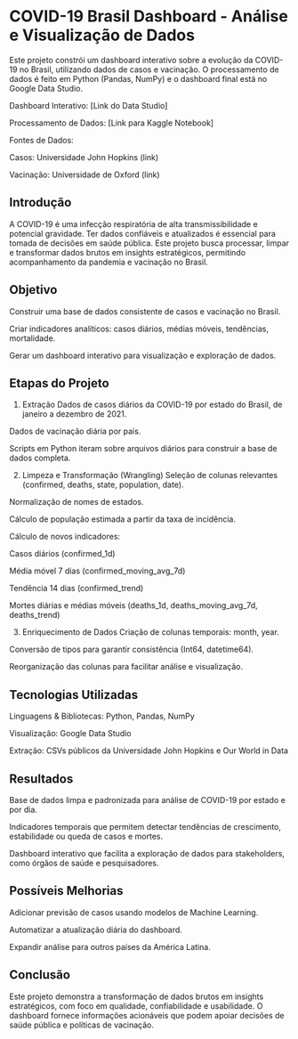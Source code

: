 # COVID-19 Brasil Dashboard - Análise e Visualização de Dados
  Este projeto constrói um dashboard interativo sobre a evolução da COVID-19 no Brasil, utilizando dados de casos e vacinação. O processamento de dados é feito em Python (Pandas, NumPy) e o dashboard final está no Google Data Studio.

Dashboard Interativo: [Link do Data Studio]

Processamento de Dados: [Link para Kaggle Notebook]

Fontes de Dados:

Casos: Universidade John Hopkins (link)

Vacinação: Universidade de Oxford (link)

## Introdução
  A COVID-19 é uma infecção respiratória de alta transmissibilidade e potencial gravidade. Ter dados confiáveis e atualizados é essencial para tomada de decisões em saúde pública. Este projeto busca processar, limpar e transformar dados brutos em insights estratégicos, permitindo acompanhamento da pandemia e vacinação no Brasil.

## Objetivo
  Construir uma base de dados consistente de casos e vacinação no Brasil.

  Criar indicadores analíticos: casos diários, médias móveis, tendências, mortalidade.

  Gerar um dashboard interativo para visualização e exploração de dados.

## Etapas do Projeto
  1. Extração
  Dados de casos diários da COVID-19 por estado do Brasil, de janeiro a dezembro de 2021.

  Dados de vacinação diária por país.

  Scripts em Python iteram sobre arquivos diários para construir a base de dados completa.

  2. Limpeza e Transformação (Wrangling)
  Seleção de colunas relevantes (confirmed, deaths, state, population, date).

  Normalização de nomes de estados.

  Cálculo de população estimada a partir da taxa de incidência.

  Cálculo de novos indicadores:

  Casos diários (confirmed_1d)

  Média móvel 7 dias (confirmed_moving_avg_7d)

  Tendência 14 dias (confirmed_trend)

  Mortes diárias e médias móveis (deaths_1d, deaths_moving_avg_7d, deaths_trend)

  3. Enriquecimento de Dados
  Criação de colunas temporais: month, year.

  Conversão de tipos para garantir consistência (Int64, datetime64).

  Reorganização das colunas para facilitar análise e visualização.

## Tecnologias Utilizadas
  Linguagens & Bibliotecas: Python, Pandas, NumPy

  Visualização: Google Data Studio

  Extração: CSVs públicos da Universidade John Hopkins e Our World in Data

## Resultados
  Base de dados limpa e padronizada para análise de COVID-19 por estado e por dia.

  Indicadores temporais que permitem detectar tendências de crescimento, estabilidade ou queda de casos e mortes.

  Dashboard interativo que facilita a exploração de dados para stakeholders, como órgãos de saúde e pesquisadores.

## Possíveis Melhorias
  Adicionar previsão de casos usando modelos de Machine Learning.

  Automatizar a atualização diária do dashboard.

  Expandir análise para outros países da América Latina.

## Conclusão
  Este projeto demonstra a transformação de dados brutos em insights estratégicos, com foco em qualidade, confiabilidade e usabilidade. O dashboard fornece informações acionáveis que       podem apoiar decisões de saúde pública e políticas de vacinação.
